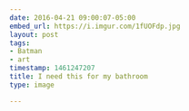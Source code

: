 ```yaml
---
date: 2016-04-21 09:00:07-05:00
embed_url: https://i.imgur.com/1fUOFdp.jpg
layout: post
tags:
- Batman
- art
timestamp: 1461247207
title: I need this for my bathroom
type: image

---
```

